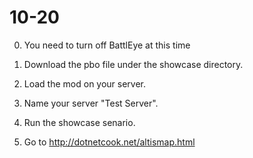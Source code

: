 # 10-20

0. You need to turn off BattlEye at this time

1. Download the pbo file under the showcase directory.

2. Load the mod on your server.

3. Name your server "Test Server".

4. Run the showcase senario.

5. Go to http://dotnetcook.net/altismap.html
